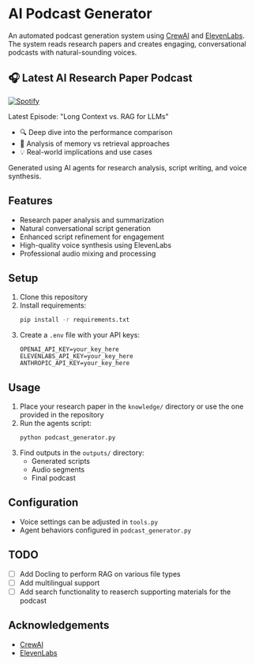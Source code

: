# AI Podcast Generator

An automated podcast generation system using [CrewAI](https://crewai.com/) and [ElevenLabs](https://elevenlabs.io/). The system reads research papers and creates engaging, conversational podcasts with natural-sounding voices.

## 🎧 Latest AI Research Paper Podcast

[![Spotify](https://img.shields.io/badge/Listen_on-Spotify-1DB954?style=for-the-badge&logo=spotify&logoColor=white)](https://open.spotify.com/episode/1PexEFSrxDyTiy9mcBt9D3?si=FM1_sDcPQ52ifrnmyOLLkw)

Latest Episode: "Long Context vs. RAG for LLMs"
- 🔍 Deep dive into the performance comparison
- 🧠 Analysis of memory vs retrieval approaches
- 💡 Real-world implications and use cases

Generated using AI agents for research analysis, script writing, and voice synthesis.

## Features
- Research paper analysis and summarization
- Natural conversational script generation
- Enhanced script refinement for engagement
- High-quality voice synthesis using ElevenLabs
- Professional audio mixing and processing

## Setup
1. Clone this repository
2. Install requirements:
   ```bash
   pip install -r requirements.txt
   ```
3. Create a `.env` file with your API keys:
   ```
   OPENAI_API_KEY=your_key_here
   ELEVENLABS_API_KEY=your_key_here
   ANTHROPIC_API_KEY=your_key_here
   ```

## Usage
1. Place your research paper in the `knowledge/` directory or use the one provided in the repository
2. Run the agents script:
   ```bash
   python podcast_generator.py
   ```
3. Find outputs in the `outputs/` directory:
   - Generated scripts
   - Audio segments
   - Final podcast

## Configuration
- Voice settings can be adjusted in `tools.py`
- Agent behaviors configured in `podcast_generator.py`

## TODO
- [ ] Add Docling to perform RAG on various file types
- [ ] Add multilingual support
- [ ] Add search functionality to reaserch supporting materials for the podcast

## Acknowledgements
- [CrewAI](https://crewai.com/)
- [ElevenLabs](https://elevenlabs.io/)

